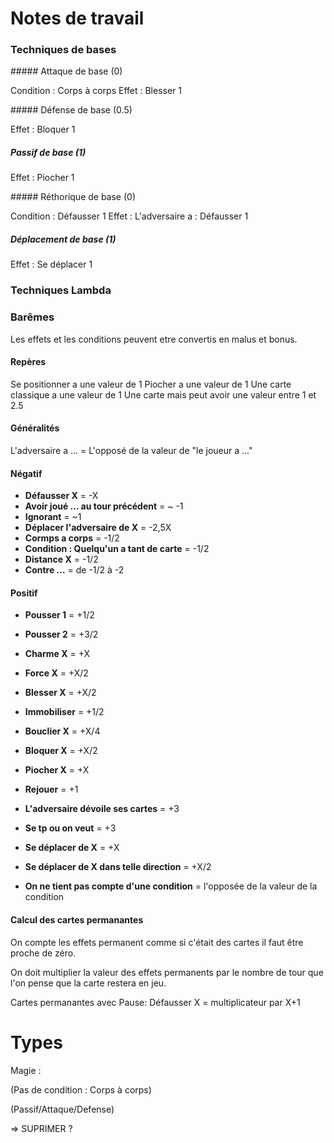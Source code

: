 
# Notes de travail


### Techniques de bases

##### Attaque de base (0)

Condition : Corps à corps
Effet : Blesser 1

##### Défense de base (0.5)

Effet : Bloquer 1

##### Passif de base (1)

Effet : Piocher 1

##### Réthorique de base (0)

Condition : Défausser 1
Effet : L'adversaire a : Défausser 1

##### Déplacement de base (1)

Effet : Se déplacer 1

### Techniques Lambda








### Barêmes

Les effets et les conditions peuvent etre convertis en malus et bonus. 

#### Repères

Se positionner a une valeur de 1
Piocher a une valeur de 1
Une carte classique a une valeur de 1
Une carte mais peut avoir une valeur entre 1 et 2.5

#### Généralités

L'adversaire a ... = L'opposé de la valeur de "le joueur a ..."

#### Négatif

- **Défausser X** = -X
- **Avoir joué ... au tour précédent** = ~ -1
- **Ignorant** = ~1
- **Déplacer l'adversaire de X** = -2,5X
- **Cormps a corps** = -1/2
- **Condition : Quelqu'un a tant de carte** = -1/2
- **Distance X** = -1/2
- **Contre ...** = de -1/2 à -2

#### Positif

- **Pousser 1** = +1/2
- **Pousser 2** = +3/2
- **Charme X** = +X
- **Force X** = +X/2
- **Blesser X** = +X/2
- **Immobiliser** = +1/2
- **Bouclier X** = +X/4
- **Bloquer X** = +X/2
- **Piocher X** = +X
- **Rejouer** = +1
- **L'adversaire dévoile ses cartes** = +3
- **Se tp ou on veut** = +3
- **Se déplacer de X** = +X
- **Se déplacer de X dans telle direction** = +X/2

- **On ne tient pas compte d'une condition** = l'opposée de la valeur de la condition

#### Calcul des cartes permanantes

On compte les effets permanent comme si c'était des cartes il faut être proche de zéro. 

On doit multiplier la valeur des effets permanents par le nombre de tour que l'on pense que la carte restera en jeu.

Cartes permanantes avec Pause: Défausser X = multiplicateur par X+1



# Types

Magie :

(Pas de condition : Corps à corps)

(Passif/Attaque/Defense)

=> SUPRIMER ?

